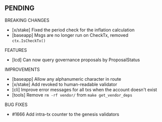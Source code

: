 ## PENDING

BREAKING CHANGES
* [x/stake] Fixed the period check for the inflation calculation
* [baseapp] Msgs are no longer run on CheckTx, removed `ctx.IsCheckTx()`

FEATURES
* [lcd] Can now query governance proposals by ProposalStatus

IMPROVEMENTS
* [baseapp] Allow any alphanumeric character in route
* [x/stake] Add revoked to human-readable validator 
* [cli] Improve error messages for all txs when the account doesn't exist
* [tools] Remove `rm -rf vendor/` from `make get_vendor_deps`

BUG FIXES
*  \#1666 Add intra-tx counter to the genesis validators
